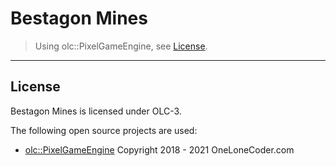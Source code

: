 # Bestagon Mines

> Using olc::PixelGameEngine, see [License](#license).






---

## License

Bestagon Mines is licensed under OLC-3.

The following open source projects are used:

 - [olc::PixelGameEngine](https://github.com/OneLoneCoder/olcPixelGameEngine) Copyright 2018 - 2021 OneLoneCoder.com

